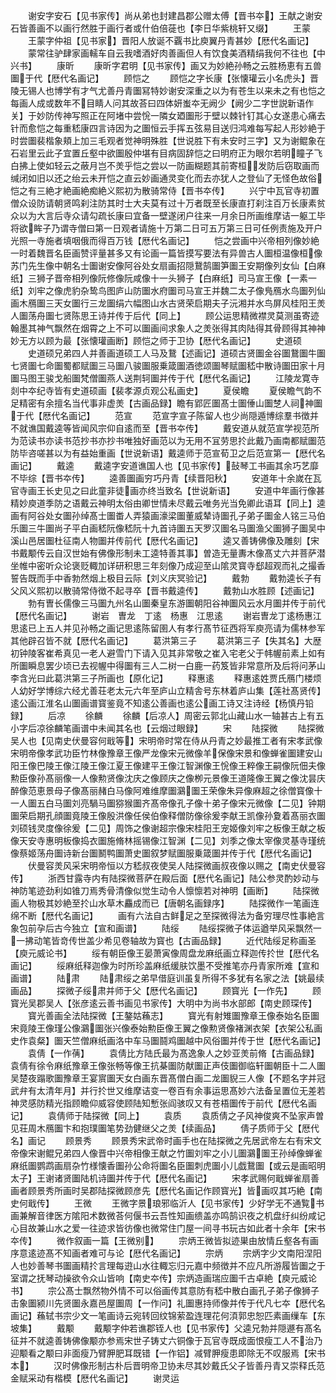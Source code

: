 <!-- { "loadSidebar": true } -->
　　谢安字安石【见书家传】尚从弟也封建昌郡公赠太傅【晋书夲】王献之谢安石皆善画不以画行然胜于画行者或什伯倍蓰也【李日华紫桃轩又缀】
　　王蒙
　　王蒙字仲祖【见书家】晋阳人放诞不覊书比庾翼丹青甚妙【厯代名画记】
　　蒙常往驴肆家画轜车自云我嗜酒好肉善画但人有饮食美酒精绢我何不往也【中兴书】
　　康昕
　　康昕字君明【见书家传】画又为妙絶孙畅之云胜杨恵有五兽圗于代【厯代名画记】
　　顾恺之
　　顾恺之字长康【张懐瓘云小名虎头】晋陵无锡人也博学有才气尤善丹青圗冩特妙谢安深重之以为有苍生以来未之有也恺之每画人成或数年不目睛人问其故荅曰四体妍蚩夲无阙少【阙少二字世説新语作关】于妙防传神写照正在阿堵中尝恱一隣女廼圗形于壁以棘针钉其心女遂患心痛去针而愈恺之每重嵇康四言诗因为之圗恒云手挥五弦易目送归鸿难每写起人形妙絶于时尝圗裴楷象頬上加三毛观者觉神明殊胜【世说胜下有未安时三字】又为谢鲲象在石岩里云此子宜置丘壑中欲圗殷仲堪有目病固辞恺之曰明府正为眼尔若明瞳子飞白拂上使如轻云之蔽月岂不羙乎恺之尝以一防画糊题其前寄桓发防后窃取画而缄闭如旧以还之绐云未开恺之直云妙画通灵变化而去亦犹人之登仙了无怪色故俗恺之有三絶才絶画絶痴絶义熙初为散骑常侍【晋书夲传】
　　兴宁中瓦官寺初置僧众设防请朝贤鸣刹注防其时士大夫莫有过十万者既至长康直打刹注百万长康素贫众以为大言后寺众请勾疏长康曰宜备一壁遂闭户往来一月余日所画维摩诘一躯工毕将欲眸子乃谓寺僧曰第一日观者请施十万第二日可五万第三日可任例责施及开户光照一寺施者填咽俄而得百万钱【厯代名画记】
　　恺之尝画中兴帝相列像妙絶一时着魏晋名臣画赞评量甚多又有论画一篇皆摸写要法有异兽古人圗桓温像桓像苏门先生像中朝名士圗谢安像阿谷处女扇画招隠鵞鹄圗笋圗王安期像列女仙【白麻纸】三狮子晋帝相列像阮修像阮咸像十一头狮子【白麻纸】司马宣王像【一素一纸】刘牢之像虎豹杂鸷鸟图庐山防圗水府圗司马宣王并魏二太子像鳬鴈水鸟圗列仙画木鴈圗三天女圗行三龙圗绢六幅图山水古贤荣启期夫子沅湘并水鸟屏风桂阳王羙人圗荡舟圗七贤陈思王诗并传于后代【同上】
　　顾公运思精微襟灵莫测虽寄迹翰墨其神气飘然在烟霄之上不可以圗画间求象人之羙张得其肉陆得其骨顾得其神神妙无方以顾为最【张懐瓘画断】顾恺之师于卫协【厯代名画记】
　　史道硕
　　史道硕兄弟四人并善画道硕工人马及鵞【述画记】道硕古贤圗金谷圗鵞圗牛圗七贤圗七命圗蜀都赋圗三马圗八骏圗服乗箴圗酒徳颂圗琴赋圗嵇中散诗圗田家十月圗马图王骏戈船圗梵僧圗燕人送荆轲圗并传于代【厯代名画记】
　　江陵龙寛寺剡中夲纪寺皆有史道硕画【裴孝源贞观公私画史】
　　夏侯瞻
　　夏侯瞻气韵不足精密有余擅名当代事非虚羙【古画品録】瞻有郢匠圗髙士圗倕山圗椘人祠神圗于代【厯代名画记】
　　范宣
　　范宣字宣子陈留人也少尚隠遁博综羣书徴并不就谯国戴逵等皆闻风宗仰自逺而至【晋书夲传】
　　戴安道从就范宣学视范所为范读书亦读书范抄书亦抄书唯独好画范以为无用不冝劳思扵此戴乃画南都赋圗范防毕咨嗟甚以为有益始重画【世说新语】戴逵师于范宣荀卫之后范宣第一【厯代名画记】
　　戴逵
　　戴逵字安道谯国人也【见书家传】鼔琴工书画其余巧艺靡不毕综【晋书夲传】
　　逵善圗画穷巧丹青【续晋阳秋】
　　安道年十余嵗在瓦官寺画王长史见之曰此童非徒画亦终当致名【世说新语】
　　安道中年画行像甚精妙庾道季防之语戴云神明太俗由卿世情未尽戴云唯务光当免卿此语耳【同上】逵画有阿谷处女圗孙绰髙士圗畨人弄猿画濠梁圗董威辇诗圗孔子弟子圗金人铭三马伯乐圗三牛圗尚子平白画嵇阮像嵇阮十九首诗圗五天罗汉圗名马圗渔父圗狮子圗吴中溪山邑居圗杜征南人物圗并传前代【厯代名画记】
　　逵又善铸佛像及雕刻【宋书戴颙传云自汉世始有佛像形制未工逵特善其事】曽造无量夀木像髙丈六并菩萨潜坐帷中密听众论褒贬輙加详研积思三年刻像乃成迎至山隂灵寳寺郄超观而礼之撮香誓告既而手中香勃然烟上极目云际【刘义庆冥验记】
　　戴勃
　　戴勃逵长子有父风义熙初以散骑常侍徴不起寻卒【晋书戴逵传】
　　戴勃山水胜顾【述画记】
　　勃有曺长儒像三马圗九州名山圗秦皇东游圗朝阳谷神圗风云水月圗并传于前代【厯代名画记】
　　谢岩　曺龙　丁逺　杨惠　江思逺
　　谢岩曺龙丁逺杨惠江思逺已上五人并见孙畅之画记思逺陈留圉人有孝行髙节征西将军庾亮请为儒林参军其他辟召皆不就【厯代名画记】
　　葛洪第三子
　　葛洪第三子【失其名】大歴初钟陵客崔希真见一老人避雪门下请入见其非常敬之崔入宅老父于帏幄前素上如有所圗瞬息罢少顷已去视幄中得圗有三人二树一白鹿一药笈皆非常意所及后将问茅山李含光曰此葛洪第三子所画也【原化记】
　　释惠逺
　　释惠逺姓贾氏鴈门楼烦人幼好学博综六经尤善荘老太元六年至庐山立精舎号东林着庐山集【莲社髙贤传】逺公画江淮名山圗画谱寳鉴竟不知逺公善画也逺公画工诗又注诗经【杨慎丹铅録】
　　后凉
　　徐麟
　　徐麟【后凉人】周密云郭北山藏山水一轴甚古上有五小字后凉徐麟笔画谱中未闻其名也【云烟过眼録】
　　宋
　　陆探微
　　陆探微吴人也【见南史伏曼容何戢等】宋明帝时常在侍从丹青之妙最推工者有宋孝武像宋明帝像孝武功臣竹林像豫章王像严龙像宋元微像羊保像宋景和像蝉雀圗建安山阳王像巴陵王像江陵王像江夏王像建平王像江智渊像王恱像王粹像王嗣像阮佃夫像勲臣像孙髙丽像一人像勲贤像沈庆之像顾庆之像栁元景像王道隆像王翼之像沈昙庆醉像范恵景母子像髙丽赭白马像阿难维摩圗鸂圗王荣像朱异像麻超之徐僧寳像十一人圗五白马圗刘亮騧马圗猕猴圗齐髙帝像孔子像十弟子像宋元微像【二见】钟期圗荣启期孔顔圗竟陵王像殷洪像任侯伯像释僧防像徐爰李献王凯像孙夐着髙丽衣圗刘硕钱灵度像徐爰【二见】周饰之像谢超宗像宋桂阳王宠姬像刘牢之板像王献之板像天安寺惠明板像捣衣圗施脩林摇锡像江智渊【二见】刘季之像太宰像灵基寺瑾统像蔡姬荡舟圗诗新台圗鬭鸭圗萧史圗叙梦赋圗服乗箴圗并传于代【厯代名画记】
　　伏曼容羙风采宋明帝恒以方嵇叔夜使吴人陆探微画叔夜像以赐之【南史伏曼容传】
　　浙西甘露寺内有陆探微菩萨在殿后面【厯代名画记】陆公参灵酌妙动与神防笔迹劲利如锥刀焉秀骨清像似觉生动令人懔懔若对神明【画断】
　　陆探微画人物极其妙絶至扵山水草木麤成而已【唐朝名画録序】
　　陆探微作一笔画连绵不断【厯代名画记】
　　画有六法自古鲜足之至探微得法为备穷理尽性事絶言象包前孕后古今独立【宣和画谱】
　　陆绥
　　陆绥探微子体运遒举风采飘然一一拂动笔皆竒传世盖少希见卷轴故为寳也【古画品録】
　　近代陆绥足称画圣【庾元威论书】
　　绥有朝臣像王晏萧寅像周盘龙麻纸画立释迦传扵世【厯代名画记】
　　绥麻纸释迦像为时所珍盖麻纸缓肤饮墨不受推笔亦丹青家所难【宣和画谱】
　　陆肃
　　陆肃绥之弟早借庭训虽复所得不多犹有名家之法【姚最续画品】
　　探微子绥肃并师于父【厯代名画记】
　　顾寳光【一作先】
　　顾寳光吴郡吴人【张彦逺云善书画见书家传】大明中为尚书水部郎【南史顾琛传】
　　寳光善画全法陆探微【王鏊姑蘓志】
　　寳光有射雉圗豫章王像泰始名臣圗宋竟陵王像瑾公像鸂圗张兴像泰始勲臣像王翼之像勲贤像褚渊衣架【衣架公私画史作袁粲】圗天竺僧麻纸画洛中车马圗鬪鸡圗越中风俗圗并传于世【厯代名画记】
　　袁倩【一作蒨】
　　袁倩比方陆氏最为髙逸象人之妙亚羙前脩【古画品録】袁倩有徐令麻纸豫章王像张畅等像王抗棊圗防献圗正声伎圗御临轩圗朝臣十二人圗吴楚夜蹋歌圗豫章王宴賔圗天女白画东晋髙僧白画二龙圗貎三人像【不题名字并冠武弁有太清年月】并行扵世又维摩诘变一卷百有余事运思髙妙六法备呈置位无差若神灵感防精光指顾瞻仰威容使顾陆知慙张阎骇叹又有苍梧圗传于前代【厯代名画记】
　　袁倩师于陆探微【同上】
　　袁质
　　袁质倩之子风神俊爽不坠家声曽见荘周木鴈圗卞和抱璞圗笔势劲健继父之羙【续画品】
　　倩子质师于父【厯代名】画记
　　顾景秀
　　顾景秀宋武帝时画手也在陆探微之先居武帝左右有宋文帝像宋谢鲲兄弟四人像晋中兴帝相像王献之竹圗刘牢之小儿圗鸂圗王孙绰像蝉雀麻纸圗鹦鹉画扇杂竹様懐香圗孙公命将圗名臣圗刺虎圗小儿戯鵞圗【或云是画昭明太子】王谢诸贤圗陆机诗圗并传于代【厯代名画记】
　　宋孝武赐何戢蝉雀扇善画者顾景秀所画时吴郡陆探微顾彦先【厯代名画记作顾寳光】皆画叹其巧絶【南史何戢传】
　　王微
　　王微字景琅邪临沂人【见书家传】少好学无不通覧书画兼解音律医方隂阳术数微荅何偃书云吾性知画缋盖亦鸣鹄识夜之机盘纡纠纷咸记心目故兼山水之爱一往迹求皆彷像也微常住门屋一间寻书玩古如此者十余年【宋书夲传】
　　微作叙画一篇【王微别】
　　宗炳王微皆拟迹巣由放情丘壑各有画序意逺迹髙不知画者难可与论【厯代名画记】
　　宗炳
　　宗炳字少文南阳涅阳人也妙善琴书圗画精扵言理每逰山水往輙忘归元嘉中频徴并不应凡所游履皆圗之于室谓之抚琴动操欲令众山皆响【南史夲传】宗炳造画瑞应圗千古卓絶【庾元威论书】
　　宗公髙士飘然物外情不可以俗画传其意防有嵇中散白画孔子弟子像狮子击象圗颍川先贤圗永嘉邑屋圗周【一作问】礼圗惠持师像并传于代凡七夲【厯代名画记】蘓轼书宗少文一笔画诗云宛转回纹锦萦盈连理花何湏郭忠恕匹素画缫车【东坡集】
　　戴颙
　　戴颙字仲若谯郡铚人也【见书家传】父逵兄勃并隠遯有髙名征并不就逵善铸佛像颙亦参焉宋世子铸丈六铜像于瓦官寺既成面恨瘦工人不治乃迎颙看之颙曰非面瘦乃臂胛肥耳既错【一作铝】减臂胛瘦患即除无不叹服焉【宋书本】
　　汉时佛像形制古朴后晋明帝卫协未尽其妙戴氏父子皆善丹青又崇释氏范金赋采动有楷模【厯代名画记】
　　谢灵运
